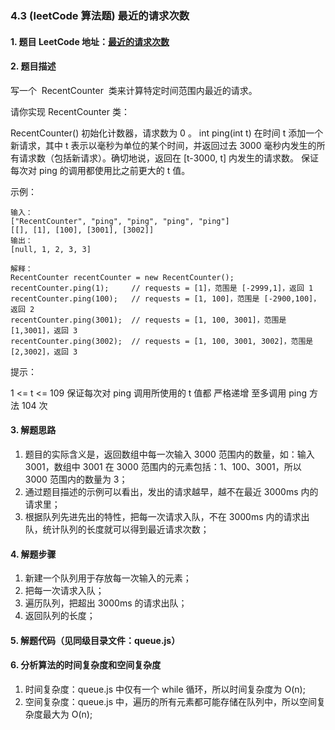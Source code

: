 ### 4.3 (leetCode 算法题) 最近的请求次数

#### 1. 题目 LeetCode 地址：[最近的请求次数](https://leetcode-cn.com/problems/number-of-recent-calls/)

#### 2. 题目描述

写一个  RecentCounter  类来计算特定时间范围内最近的请求。

请你实现 RecentCounter 类：

RecentCounter() 初始化计数器，请求数为 0 。
int ping(int t) 在时间 t 添加一个新请求，其中 t 表示以毫秒为单位的某个时间，并返回过去 3000 毫秒内发生的所有请求数（包括新请求）。确切地说，返回在 [t-3000, t] 内发生的请求数。
保证 每次对 ping 的调用都使用比之前更大的 t 值。

示例：

```
输入：
["RecentCounter", "ping", "ping", "ping", "ping"]
[[], [1], [100], [3001], [3002]]
输出：
[null, 1, 2, 3, 3]

解释：
RecentCounter recentCounter = new RecentCounter();
recentCounter.ping(1);     // requests = [1]，范围是 [-2999,1]，返回 1
recentCounter.ping(100);   // requests = [1, 100]，范围是 [-2900,100]，返回 2
recentCounter.ping(3001);  // requests = [1, 100, 3001]，范围是 [1,3001]，返回 3
recentCounter.ping(3002);  // requests = [1, 100, 3001, 3002]，范围是 [2,3002]，返回 3
```

提示：

1 <= t <= 109
保证每次对 ping 调用所使用的 t 值都 严格递增
至多调用 ping 方法 104 次

#### 3. 解题思路

1. 题目的实际含义是，返回数组中每一次输入 3000 范围内的数量，如：输入 3001，数组中 3001 在 3000 范围内的元素包括：1、100、3001，所以 3000 范围内的数量为 3；
2. 通过题目描述的示例可以看出，发出的请求越早，越不在最近 3000ms 内的请求里；
3. 根据队列先进先出的特性，把每一次请求入队，不在 3000ms 内的请求出队，统计队列的长度就可以得到最近请求次数；

#### 4. 解题步骤

1. 新建一个队列用于存放每一次输入的元素；
2. 把每一次请求入队；
3. 遍历队列，把超出 3000ms 的请求出队；
4. 返回队列的长度；

#### 5. 解题代码（见同级目录文件：queue.js）

#### 6. 分析算法的时间复杂度和空间复杂度

1. 时间复杂度：queue.js 中仅有一个 while 循环，所以时间复杂度为 O(n);
2. 空间复杂度：queue.js 中，遍历的所有元素都可能存储在队列中，所以空间复杂度最大为 O(n);
